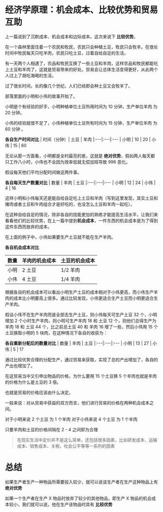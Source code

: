 # 经济学原理：机会成本、比较优势和贸易互助



上一篇说到了沉默成本、机会成本和边际成本。这次来说下 **比较优势**。

在一个森林里面住着一个农民和牧民，农民只会种植土豆，牧民只会牧羊。在很长时间中牧民每天只吃羊肉，农民只吃土豆，过着自给自足的生活。

有一天两个人相遇了，农品和牧民互换了一些土豆和羊肉，这样农品和牧民都能吃上土豆和羊肉了，这就是贸易带来的好处。贸易会让总体生活变得更好，从此两个人过上了胡吃海喝的生活。

过了很长时间，长的像几个世纪，人们已经即会种土豆又会牧羊了。

部落里面的小明和小伟的故事开始了。

小明是个有经验的好手，小明种植单位土豆所用时间为 10 分钟，生产单位羊肉 为 20 分钟。

小伟的经验就很不足了，小伟种植单位土豆所有时间为 15 分钟，生产单位羊肉 为 60 分钟 。

**各自生产时间对比**
| 时间（分钟）| 土豆 | 羊肉
|:---|:---|:---
| 小明  | 10 | 20
| 小伟  | 15 | 60

无论从那一方面看，小明都是全村最亮的崽，这就是 **绝对优势**，假如两人每天都只工作八小时，小伟也不会因为效率低就无偿加班导致 996 恶化。

假设每天他们平均分配时间做这两件事。

**各自每天生产数量对比**
| 数量 | 羊肉 | 土豆
|:---|:---|:---
| 小明  | 12 | 24
| 小伟  | 4 | 16

这样小明和小伟每天还是能自给自足吃上土豆和羊肉（写到这里发现，其实土豆和猪肉或者土豆和牛肉组合才是好吃的，也没怎么土豆和羊肉一起吃）。

在这种自给自足的情况，除非各自的技能更加的熟练才能提高生活水平，让我们来看看他们的比较优势，在上一篇中提到**机会成本**，一件东西的机会成本是为了得到这件东西而放弃的成本。

在上面的例子中，小伟如果要生产土豆就不能在生产羊肉。

**各自机会成本对比**

| 数量 | 羊肉的机会成本 |  土豆的机会成本
|:---|:---|:---
| 小明  | 2 土豆 | 1/2 羊肉
| 小伟  | 4 土豆 | 1/4 羊肉

根据各自的机会成本可以看出小明生产土豆的成本相对于小伟更高，而小伟生产羊肉的成本比小明要高上很多。通过比较发现，小伟更适合生产土豆而小明更适合生产羊肉。

假设小伟不在生产羊肉而是全部去生产土豆，则小伟每天可生产土豆 32 个，小明增加 2 个小时生产羊肉，则小明可生产羊肉 18 和 土豆 12 个，则他们总得生产为 羊肉 18 和 土豆 44 个，比之前总土豆 40 和 羊肉 16 增了一些，然后小伟用 15 个土豆换取小明的 5 块肉，在这种情况下各自的收获为：

 **各自重新分配后的数量对比**
| 数量 | 羊肉 | 土豆
|:---|:---|:---
| 小明  | 13 | 27
| 小伟  | 5 | 17

通过比较优势合理的分配生产，通过贸易来获取，实现了总的产出增加了，各自的产出也增加了。

在这贸易当中又引申出物品的价格，为什么要用 15 个土豆换 5 个羊肉也就是羊肉的价格为什么是土豆的 3 倍。

也就是贸易的价格应该由什么决定。

一般来说：对从贸易中获益的双方而言，他们进行贸易的价格在两种机会成本之间。

对于小明来说 2 个土豆 为 1 个羊肉
对于小伟来说 4 个土豆 为 1 个羊肉

只要羊肉和土豆的价格间隔在 2 - 4 之间即为合理

> 在现实生活中定价并不是这么简单，还包括很多因素，比如研发成本、运输成本、销售成本、关税、社会公平等等一系列的因素

# 总结

如果生产者生产一种物品所需要投入较少，就可以说该生产者在生产这种物品上有 **绝对优势**

如果一个生产者在生产 X 物品时放弃了较少的其他物品，即生产 X 物品的机会成本较小，我们就可以说，他在生产该物品时具有 **比较优势**



